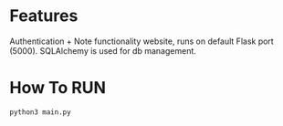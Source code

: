 # Features
Authentication + Note functionality website, runs on default Flask port (5000). SQLAlchemy is used for db management.
# How To RUN
```
python3 main.py
```
